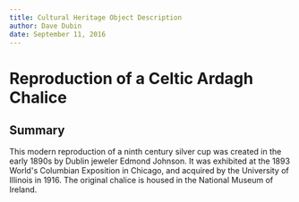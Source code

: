 ```yaml
---
title: Cultural Heritage Object Description
author: Dave Dubin
date: September 11, 2016
---
```


# Reproduction of a Celtic Ardagh Chalice

## Summary

This modern reproduction of a ninth century silver cup was created in
the early 1890s by Dublin jeweler Edmond Johnson. It was exhibited at
the 1893 World's Columbian Exposition in Chicago, and acquired by the
University of Illinois in 1916. The original chalice is housed in the
National Museum of Ireland.

